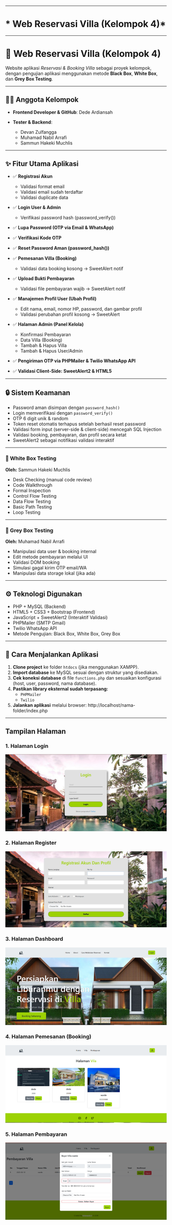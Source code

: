 
---

# * Web Reservasi Villa (Kelompok 4)*

---

# 🏡 Web Reservasi Villa (Kelompok 4)

Website aplikasi *Reservasi & Booking Villa* sebagai proyek kelompok, dengan pengujian aplikasi menggunakan metode **Black Box**, **White Box**, dan **Grey Box Testing**.

---

## 👨‍💻 Anggota Kelompok

* **Frontend Developer & GitHub**: Dede Ardiansah
* **Tester & Backend**:

  * Devan Zulfangga
  * Muhamad Nabil Arrafi
  * Sammun Hakeki Muchlis

---

## ✨ Fitur Utama Aplikasi

* ✅ **Registrasi Akun**

  * Validasi format email
  * Validasi email sudah terdaftar
  * Validasi duplicate data
* ✅ **Login User & Admin**

  * Verifikasi password hash (password\_verify())
* ✅ **Lupa Password (OTP via Email & WhatsApp)**
* ✅ **Verifikasi Kode OTP**
* ✅ **Reset Password Aman (password\_hash())**
* ✅ **Pemesanan Villa (Booking)**

  * Validasi data booking kosong → SweetAlert notif
* ✅ **Upload Bukti Pembayaran**

  * Validasi file pembayaran wajib → SweetAlert notif
* ✅ **Manajemen Profil User (Ubah Profil)**

  * Edit nama, email, nomor HP, password, dan gambar profil
  * Validasi perubahan profil kosong → SweetAlert
* ✅ **Halaman Admin (Panel Kelola)**

  * Konfirmasi Pembayaran
  * Data Villa (Booking)
  * Tambah & Hapus Villa
  * Tambah & Hapus User/Admin
* ✅ **Pengiriman OTP via PHPMailer & Twilio WhatsApp API**
* ✅ **Validasi Client-Side: SweetAlert2 & HTML5**

---

## 🔒 Sistem Keamanan

* Password aman disimpan dengan `password_hash()`
* Login memverifikasi dengan `password_verify()`
* OTP 6 digit unik & random
* Token reset otomatis terhapus setelah berhasil reset password
* Validasi form input (server-side & client-side) mencegah SQL Injection
* Validasi booking, pembayaran, dan profil secara ketat
* SweetAlert2 sebagai notifikasi validasi interaktif

---

### 🔬 White Box Testing

**Oleh:** Sammun Hakeki Muchlis

* Desk Checking (manual code review)
* Code Walkthrough
* Formal Inspection
* Control Flow Testing
* Data Flow Testing
* Basic Path Testing
* Loop Testing

---

### 🔬 Grey Box Testing

**Oleh:** Muhamad Nabil Arrafi

* Manipulasi data user & booking internal
* Edit metode pembayaran melalui UI
* Validasi DOM booking
* Simulasi gagal kirim OTP email/WA
* Manipulasi data storage lokal (jika ada)

---

## ⚙️ Teknologi Digunakan

* PHP + MySQL (Backend)
* HTML5 + CSS3 + Bootstrap (Frontend)
* JavaScript + SweetAlert2 (Interaktif Validasi)
* PHPMailer (SMTP Gmail)
* Twilio WhatsApp API
* Metode Pengujian: Black Box, White Box, Grey Box

---

## 🚀 Cara Menjalankan Aplikasi

1. **Clone project** ke folder `htdocs` (jika menggunakan XAMPP).
2. **Import database** ke MySQL sesuai dengan struktur yang disediakan.
3. **Cek koneksi database** di file `functions.php` dan sesuaikan konfigurasi (host, user, password, nama database).
4. **Pastikan library eksternal sudah terpasang:**
   - `PHPMailer`
   - `Twilio`
5. **Jalankan aplikasi** melalui browser:  http://localhost/nama-folder/index.php

---

## Tampilan Halaman

### 1. Halaman Login
![Halaman Login](assets/Login.jpeg)

### 2. Halaman Register
![Halaman Register](assets/Register.jpeg)

### 3. Halaman Dashboard
![Halaman Dashboard](assets/Dashboard.jpeg)

### 4. Halaman Pemesanan (Booking)
![Halaman Pemesanan](assets/Boking.jpeg)

### 5. Halaman Pembayaran
![Halaman Pembayaran](assets/pemabayarn.jpeg)



